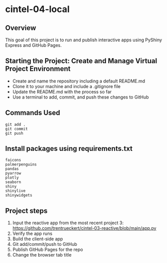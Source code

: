 # cintel-04-local

## Overview

This goal of this project is to run and publish interactive apps using PyShiny Express and GitHub Pages.

## Starting the Project: Create and Manage Virtual Project Environment
* Create and name the repository including a default README.md
* Clone it to your machine and include a .gitignore file
* Update the README.md with the process so far
* Use a terminal to add, commit, and push these changes to GitHub

## Commands Used
```
git add . 
git commit
git push
```

## Install packages using requirements.txt

```
faicons
palmerpenguins
pandas
pyarrow
plotly
seaborn
shiny
shinylive
shinywidgets
```

## Project steps

1. Input the reactive app from the most recent project 3: https://github.com/trentrueckert/cintel-03-reactive/blob/main/app.py
2. Verify the app runs
3. Build the client-side app
4. Git add/commit/push to GitHub
5. Publish GitHub Pages for the repo
6. Change the browser tab title